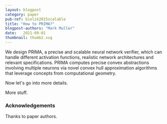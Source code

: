 ```yaml
---
layout: blogpost
category: paper
pub-ref: bielik2015scalable
title: "How to PRIMA?"
blogpost-authors: "Mark Muller" 
date:   2021-09-01
thumbnail: thumb2.svg
---
```


We design PRIMA, a precise and scalable neural network verifier, which can
handle different activation functions, realistic network architectures and
relevant specifications. PRIMA computes precise convex abstractions involving
multiple neurons via novel convex hull approximation algorithms that leverage
concepts from computational geometry.

Now let's go into more details.

More stuff.

### Acknowledgements

Thanks to paper authors.